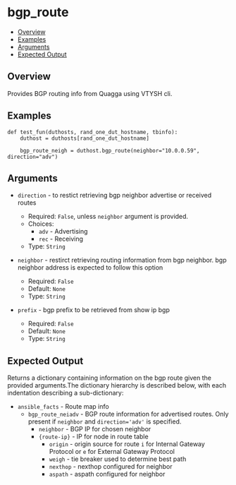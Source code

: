 # bgp_route

- [Overview](#overview)
- [Examples](#examples)
- [Arguments](#arguments)
- [Expected Output](#expected-output)

## Overview
Provides BGP routing info from Quagga using VTYSH cli.

## Examples
```
def test_fun(duthosts, rand_one_dut_hostname, tbinfo):
    duthost = duthosts[rand_one_dut_hostname]

    bgp_route_neigh = duthost.bgp_route(neighbor="10.0.0.59", direction="adv")
```

## Arguments

- `direction` - to restict retrieving bgp neighbor advertise or received routes
    - Required: `False`, unless `neighbor` argument is provided.
    - Choices:
        - `adv` - Advertising
        - `rec` - Receiving
    - Type: `String`

- `neighbor` - restirct retrieving routing information from bgp neighbor. bgp neighbor address is expected to follow this option
    - Required: `False`
    - Default: `None`
    - Type: `String`

- `prefix` - bgp prefix to be retrieved from show ip bgp
    - Required: `False`
    - Default: `None`
    - Type: `String`

## Expected Output
Returns a dictionary containing information on the bgp route given the provided arguments.The dictionary hierarchy is described below, with each indentation describing a sub-dictionary:

- `ansible_facts` - Route map info
    - `bgp_route_neiadv` - BGP route information for advertised routes. Only present if `neighbor` and `direction='adv'` is specified.
        - `neighbor` - BGP IP for chosen neighbor
        - `{route-ip}` - IP for node in route table
            - `origin` - origin source for route `i` for Internal Gateway Protocol or `e` for External Gateway Protocol
            - `weigh` - tie breaker used to determine best path
            - `nexthop` - nexthop configured for neighbor
            - `aspath` - aspath configured for neighbor
